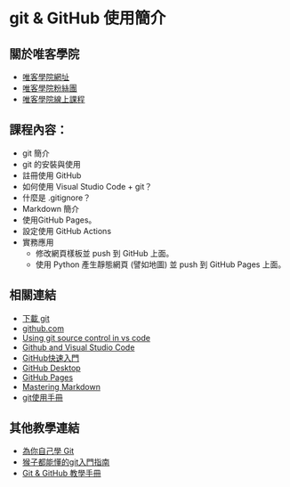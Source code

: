 # git & GitHub 使用簡介

## 關於唯客學院

* [唯客學院網址](https://www.vcdemy.com)
* [唯客學院粉絲團](https://www.facebook.com/vcdemy/)
* [唯客學院線上課程](https://vcdemy.teachable.com)

## 課程內容：

* git 簡介
* git 的安裝與使用
* 註冊使用 GitHub
* 如何使用 Visual Studio Code + git？
* 什麼是 .gitignore？
* Markdown 簡介
* 使用GitHub Pages。
* 設定使用 GitHub Actions
* 實務應用
    * 修改網頁樣板並 push 到 GitHub 上面。
    * 使用 Python 產生靜態網頁 (譬如地圖) 並 push 到 GitHub Pages 上面。

## 相關連結

* [下載 git](https://git-scm.com/downloads)
* [github.com](https://github.com/)
* [Using git source control in vs code](https://code.visualstudio.com/docs/sourcecontrol/overview)
* [Github and Visual Studio Code](https://vscode.github.com/)
* [GitHub快速入門](https://docs.github.com/en/get-started/quickstart)
* [GitHub Desktop](https://desktop.github.com/)
* [GitHub Pages](https://pages.github.com/)
* [Mastering Markdown](https://guides.github.com/features/mastering-markdown/)
* [git使用手冊](https://git-scm.com/book/zh-tw/v2)

## 其他教學連結

* [為你自己學 Git](https://gitbook.tw/)
* [猴子都能懂的git入門指南](https://backlog.com/git-tutorial/tw/)
* [Git & GitHub 教學手冊](https://w3c.hexschool.com/git/cfdbd310)
